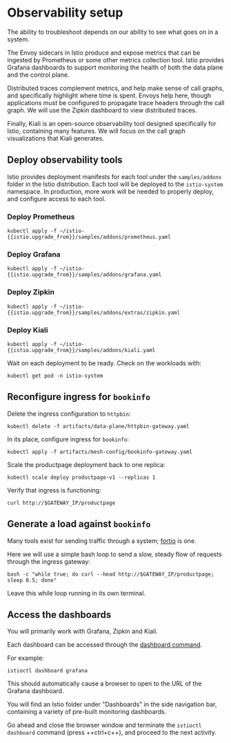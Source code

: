 # Observability setup

The ability to troubleshoot depends on our ability to see what goes on in a system.

The Envoy sidecars in Istio produce and expose metrics that can be ingested by Prometheus or some other metrics collection tool.
Istio provides Grafana dashboards to support monitoring the health of both the data plane and the control plane.

Distributed traces complement metrics, and help make sense of call graphs, and specifically highlight where time is spent.
Envoys help here, though applications must be configured to propagate trace headers through the call graph.
We will use the Zipkin dashboard to view distributed traces.

Finally, Kiali is an open-source observability tool designed specifically for Istio, containing many features.
We will focus on the call graph visualizations that Kiali generates.

## Deploy observability tools

Istio provides deployment manifests for each tool under the `samples/addons` folder in the Istio distribution.
Each tool will be deployed to the `istio-system` namespace.
In production, more work will be needed to properly deploy, and configure access to each tool.

### Deploy Prometheus

```shell
kubectl apply -f ~/istio-{{istio.upgrade_from}}/samples/addons/prometheus.yaml
```

### Deploy Grafana

```shell
kubectl apply -f ~/istio-{{istio.upgrade_from}}/samples/addons/grafana.yaml
```

### Deploy Zipkin

```shell
kubectl apply -f ~/istio-{{istio.upgrade_from}}/samples/addons/extras/zipkin.yaml
```

### Deploy Kiali

```shell
kubectl apply -f ~/istio-{{istio.upgrade_from}}/samples/addons/kiali.yaml
```

Wait on each deployment to be ready.  Check on the workloads with:

```shell
kubectl get pod -n istio-system
```

## Reconfigure ingress for `bookinfo`

Delete the ingress configuration to `httpbin`:

```shell
kubectl delete -f artifacts/data-plane/httpbin-gateway.yaml
```

In its place, configure ingress for `bookinfo`:

```shell
kubectl apply -f artifacts/mesh-config/bookinfo-gateway.yaml
```

Scale the productpage deployment back to one replica:

```shell
kubectl scale deploy productpage-v1 --replicas 1
```

Verify that ingress is functioning:

```shell
curl http://$GATEWAY_IP/productpage
```

## Generate a load against `bookinfo`

Many tools exist for sending traffic through a system; [fortio](https://fortio.org/) is one.

Here we will use a simple bash loop to send a slow, steady flow of requests through the ingress gateway:

```shell
bash -c "while true; do curl --head http://$GATEWAY_IP/productpage; sleep 0.5; done"
```

Leave this while loop running in its own terminal.

## Access the dashboards

You will primarily work with Grafana, Zipkin and Kiali.

Each dashboard can be accessed through the [dashboard command](https://istio.io/latest/docs/reference/commands/istioctl/#istioctl-dashboard).

For example:

```shell
istioctl dashboard grafana
```

This should automatically cause a browser to open to the URL of the Grafana dashboard.

You will find an Istio folder under "Dashboards" in the side navigation bar, containing a variety of pre-built monitoring dashboards.

Go ahead and close the browser window and terminate the `istioctl dashboard` command (press ++ctrl+c++), and proceed to the next activity.